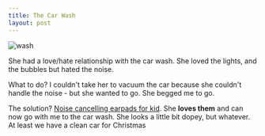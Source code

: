 ```yaml
---
title: The Car Wash
layout: post
---
```

![wash](/assets/carewash.jpg)

She had a love/hate relationship with the car wash. She loved the lights, and the bubbles but hated the noise. 

What to do?  I couldn't take her to vacuum the car because she couldn't handle the noise - but she wanted to go. She begged me to go. 

The solution? [Noise cancelling earpads for kid](https://amzn.to/4awbUKx). She **loves them** and can now go with me to the car wash. She looks a little bit dopey, but whatever.  At least we have a clean car for Christmas